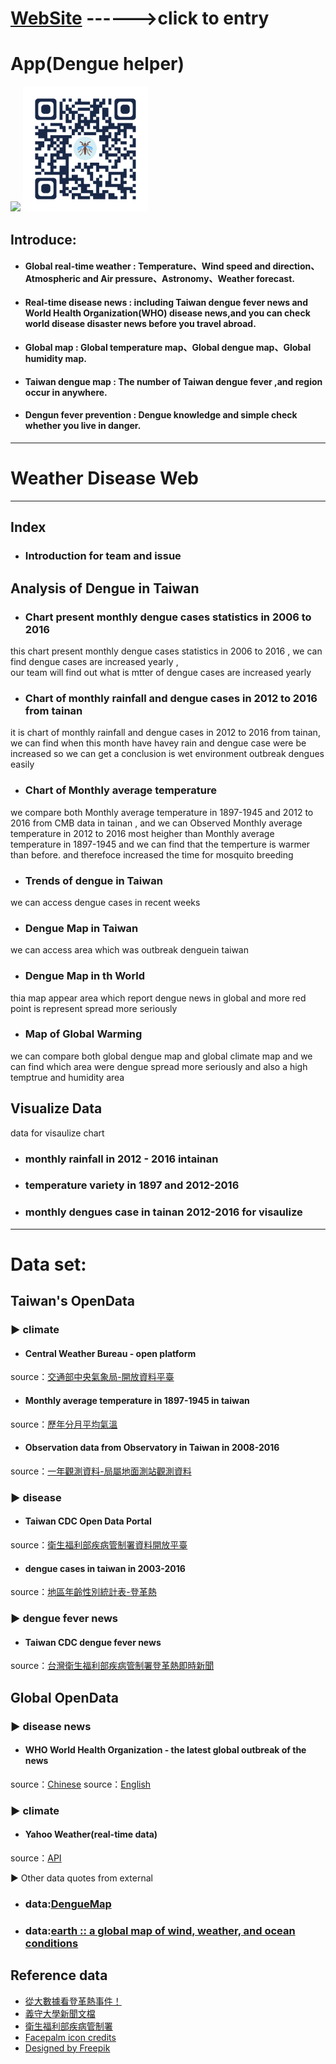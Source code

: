 
# <a href="http://4xtw.tk/index.html">WebSite</a>  ------>click to entry
# App(Dengue helper)
<img src="App/Screenshot/demo.gif" width="300">
<img src="App/Screenshot/QRCode.png" width="200">

## Introduce:</br>
* ####  Global real-time weather : Temperature、Wind speed and direction、Atmospheric and Air pressure、Astronomy、Weather forecast.</br>
* ####  Real-time disease news : including Taiwan dengue fever news and World Health Organization(WHO) disease news,and you can check world disease disaster news before you travel abroad.</br>
* ####  Global map : Global temperature map、Global dengue map、Global humidity map.</br>
* ####  Taiwan dengue map : The number of Taiwan dengue fever ,and region occur in anywhere.</br>
* #### Dengun fever prevention : Dengue knowledge and simple check whether you live in danger.

---- 

# Weather Disease Web

-----
## Index

* ### Introduction for team and issue

## Analysis of Dengue in Taiwan

* ### Chart present monthly dengue cases statistics in 2006 to 2016 
this chart present monthly dengue cases statistics in 2006 to 2016 , we can find dengue cases are increased yearly ,  
our team will find out what is mtter of dengue cases are increased yearly

* ###  Chart of monthly rainfall and dengue cases in 2012 to 2016 from tainan
it is chart of monthly rainfall and dengue cases in 2012 to 2016 from tainan, 
we can find when this month have havey rain and dengue case were be increased 
so we can get a conclusion is wet environment outbreak dengues easily

* ###  Chart of  Monthly average temperature 
we compare both Monthly average temperature in 1897-1945 and 2012 to 2016 from CMB data in tainan ,
and we can Observed  Monthly average temperature in 2012 to 2016 most heigher than Monthly average temperature in 1897-1945 and we can find that the temperture is warmer than before.
and therefoce increased the time for mosquito breeding

* ### Trends of dengue in Taiwan
we can access dengue cases  in recent weeks

* ### Dengue Map in Taiwan
we can access area which was outbreak denguein taiwan

* ### Dengue Map in th World
thia map appear area which report dengue news in global and more red point is 
represent  spread  more seriously

* ### Map of Global Warming
we can compare both global dengue map and global climate map 
and we can find which area were dengue spread more seriously 
and also a high temptrue and humidity area

## Visualize Data
data for visaulize chart

* ### monthly rainfall in 2012 - 2016 intainan
* ### temperature variety in 1897 and 2012-2016
* ### monthly dengues case in tainan 2012-2016  for visaulize

----

# Data set:
## Taiwan's OpenData
### ▶ climate</br>
* #### Central Weather Bureau - open platform
source：[交通部中央氣象局-開放資料平臺](http://opendata.cwb.gov.tw/index;jsessionid=3BB0B0B9FF230AE3F25A515C218C140A)
* #### Monthly average temperature in 1897-1945 in taiwan
source：[歷年分月平均氣溫](http://twstudy.iis.sinica.edu.tw/twstatistic50/Climate.htm)
* #### Observation data from Observatory in Taiwan in 2008-2016
source：[一年觀測資料-局屬地面測站觀測資料](http://opendata.cwb.gov.tw/catalog?group=c&dataid=B0024-002)
### ▶ disease</br>
* #### Taiwan CDC Open Data Portal
source：[衛生福利部疾病管制署資料開放平臺](https://data.cdc.gov.tw/dataset/aagstable-dengue)
* #### dengue cases in taiwan in 2003-2016
source：[地區年齡性別統計表-登革熱](http://data.gov.tw/node/6879)
### ▶ dengue fever news</br>
* #### Taiwan CDC dengue fever news
source：[台灣衛生福利部疾病管制署登革熱即時新聞](http://www.cdc.gov.tw/professional/list.aspx?did=641&treeid=6FD88FC9BF76E125&nowtreeid=283F5B5821AF305B)

## Global OpenData
### ▶ disease news</br>
* #### WHO World Health Organization - the latest global outbreak of the news
source：[Chinese](http://www.who.int/feeds/entity/csr/don/en/rss.xml)
source：[English](http://www.who.int/feeds/entity/csr/don/zh/rss.xml)
### ▶ climate</br>
* #### Yahoo Weather(real-time data)
source：[API](https://developer.yahoo.com/weather/)


▶ Other data quotes from external</br>
* ### data:[DengueMap](http://www.healthmap.org/dengue/en/)
* ### data:[earth :: a global map of wind, weather, and ocean conditions](https://earth.nullschool.net/zh-cn/#current/wind/surface/level/overlay=temp/grid=on/winkel3=49.54,-3.99,298)


## Reference data
* [從大數據看登革熱事件！](http://group.dailyview.tw/2015/10/21/%E5%BE%9E%E5%A4%A7%E6%95%B8%E6%93%9A%E7%9C%8B%E7%99%BB%E9%9D%A9%E7%86%B1%E4%BA%8B%E4%BB%B6/)
* [義守大學新聞文檔](http://www.isu.edu.tw/upload/04/7/news/postfile_46241.pdf)
* [衛生福利部疾病管制署](http://www.cdc.gov.tw/diseaseinfo.aspx?treeid=8d54c504e820735b&nowtreeid=dec84a2f0c6fac5b&tid=77BFF3D4F9CB7982)
* [Facepalm icon credits](https://icons8.com/icon/12128/Facepalm)
* [Designed by Freepik](http://www.freepik.com/free-vector/happy-kids-illustration_828943.htm)
